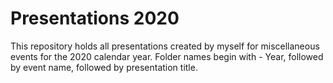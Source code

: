# Presentations 2020

This repository holds all presentations created by myself for miscellaneous events for the 2020 calendar year. Folder names begin with - Year, followed by event name, followed by presentation title.
